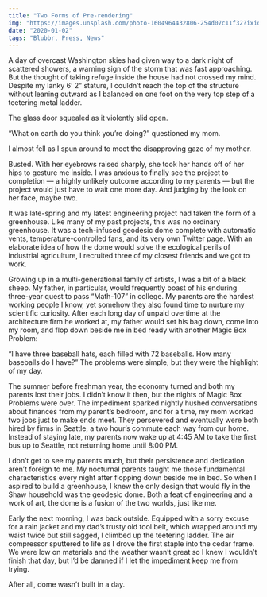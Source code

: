 ```yaml
---
title: "Two Forms of Pre-rendering"
img: "https://images.unsplash.com/photo-1604964432806-254d07c11f32?ixid=MnwxMjA3fDB8MHxzZWFyY2h8MXx8ZGV2ZWxvcGVyfGVufDB8fDB8fA%3D%3D&ixlib=rb-1.2.1&auto=format&fit=crop&w=500&q=60"
date: "2020-01-02"
tags: "Blubbr, Press, News"
---
```


A day of overcast Washington skies had given way to a dark night of scattered showers, a warning sign of the storm that was fast approaching. But the thought of taking refuge inside the house had not crossed my mind. Despite my lanky 6’ 2” stature, I couldn’t reach the top of the structure without leaning outward as I balanced on one foot on the very top step of a teetering metal ladder.

The glass door squealed as it violently slid open.

“What ​on earth​ do you think you’re doing?” questioned my mom.

I almost fell as I spun around to meet the disapproving gaze of my mother.

Busted. With her eyebrows raised sharply, she took her hands off of her hips to gesture me inside. I was anxious to finally see the project to completion — a highly unlikely outcome according to my parents — but the project would just have to wait one more day. And judging by the look on her face, maybe two.

It was late-spring and my latest engineering project had taken the form of a greenhouse. Like many of my past projects, this was no ordinary greenhouse. It was a tech-infused geodesic dome complete with automatic vents, temperature-controlled fans, and its very own Twitter page. With an elaborate idea of how the dome would solve the ecological perils of industrial agriculture, I recruited three of my closest friends and we got to work.

Growing up in a multi-generational family of artists, I was a bit of a black sheep. My father, in particular, would frequently boast of his enduring three-year quest to pass “Math-107” in college. My parents are the hardest working people I know, yet somehow they also found time to nurture my scientific curiosity. After each long day of unpaid overtime at the architecture firm he worked at, my father would set his bag down, come into my room, and flop down beside me in bed ready with another Magic Box Problem:

“I have three baseball hats, each filled with 72 baseballs. How many baseballs do I have?”​ ​The problems were simple, but they were the highlight of my day.

The summer before freshman year, the economy turned and both my parents lost their jobs. I didn’t know it then, but the nights of Magic Box Problems were over. The impediment sparked nightly hushed conversations about finances from my parent’s bedroom, and for a time, my mom worked two jobs just to make ends meet. They persevered and eventually were both hired by firms in Seattle, a two hour’s commute each way from our home. Instead of staying late, my parents now wake up at 4:45 AM to take the first bus up to Seattle, not returning home until 8:00 PM.

I don’t get to see my parents much, but their persistence and dedication aren’t foreign to me. My nocturnal parents taught me those fundamental characteristics every night after flopping down beside me in bed. So when I aspired to build a greenhouse, I knew the only design that would fly in the Shaw household was the geodesic dome. Both a feat of engineering and a work of art, the dome is a fusion of the two worlds, just like me.

Early the next morning, I was back outside. Equipped with a sorry excuse for a rain jacket and my dad’s trusty old tool belt, which wrapped around my waist twice but still sagged, I climbed up the teetering ladder. The air compressor sputtered to life as I drove the first staple into the cedar frame. We were low on materials and the weather wasn’t great so I knew I wouldn’t finish that day, but I’d be damned if I let the impediment keep me from trying.

After all, dome wasn’t built in a day.
